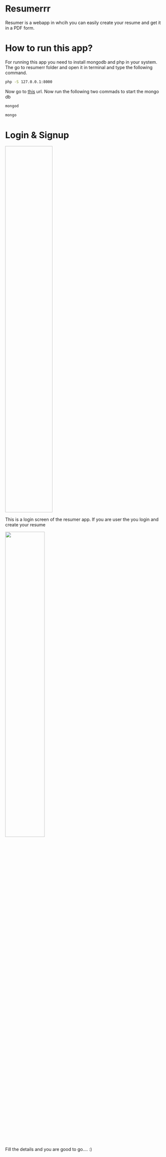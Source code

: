 # Resumerrr
Resumer is a webapp in whcih you can easily create your resume and get it in a PDF form.

# How to run this app?

For running this app you need to install mongodb and php in your system.
The go to resumerr folder and open it in terminal and type the following command.
```bash
php -S 127.0.0.1:8000
```

Now go to <a href="http://127.0.0.1:8000/">this</a> url.
Now run the following two commads to start the mongo db
```bash
mongod
```

```bash
mongo
```

# Login & Signup

<img scr="https://user-images.githubusercontent.com/83533427/166696149-d7468385-bf50-47a4-a4b9-3c88c2a8ab2f.png" style="width:30%; height:30%">

This is a login screen of the resumer app. If you are user the you login and create your resume

<img src="https://user-images.githubusercontent.com/83533427/166696780-025434d2-2fc6-4d5b-ad99-0bb8c8d8da8c.png" style="width:50%; height:50%">

Fill the details and you are good to go.... :)
